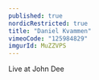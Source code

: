 ```yaml
---
published: true
nordicRestricted: true
title: "Daniel Kvammen"
vimeoCode: "125984829"
imgurId: MuZZVPS
---
```


Live at John Dee
